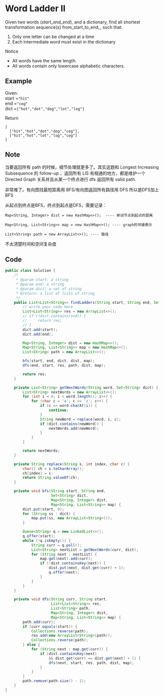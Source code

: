 # Word Ladder II

Given two words (_start_and_end_), and a dictionary, find all shortest transformation sequence(s) from_start_to_end_, such that:

1. Only one letter can be changed at a time
2. Each intermediate word must exist in the dictionary

Notice

* All words have the same length.
* All words contain only lowercase alphabetic characters.

## Example

Given:\
start =`"hit"`\
end =`"cog"`\
dict =`["hot","dot","dog","lot","log"]`

Return

```
[
  ["hit","hot","dot","dog","cog"],
  ["hit","hot","lot","log","cog"]
]
```

## Note

当要返回所有 path 的时候，细节处理就更多了。其实这题和 Longest Increasing Subsequence 的 follow-up ，返回所有 LIS 有相通的地方，都是维护一个 Directed Graph 关系并且从某一个终点进行 dfs 返回所有 valid path.

非常难了。有向图找最短距离用 BFS/有向图返回所有路径用 DFS 所以是DFS加上BFS

从起点到终点是BFS，终点到起点是DFS，需要记录：

```
Map<String, Integer> dist = new HashMap<>();  ---- 单词节点到起点的距离
```

```
Map<String, List<String>> map = new HashMap<>(); ---- graph的邻接表示
```

```
List<String> path = new ArrayList<>(); ---- 路径
```

不太清楚时间和空间复杂度

## Code

```java
public class Solution {
    /*
     * @param start: a string
     * @param end: a string
     * @param dict: a set of string
     * @return: a list of lists of string
     */
    public List<List<String>> findLadders(String start, String end, Set<String> dict) {
        // write your code here
        List<List<String>> res = new ArrayList<>();
        // if (!dict.contains(end)) {
        //     return res;    
        // }
        dict.add(start);
        dict.add(end);

        Map<String, Integer> dist = new HashMap<>();
        Map<String, List<String>> map = new HashMap<>();        
        List<String> path = new ArrayList<>();

        bfs(start, end, dict, dist, map);
        dfs(end, start, res, path, dist, map);

        return res;
    }

    private List<String> getNextWords(String word, Set<String> dict) {
        List<String> nextWords = new ArrayList<>();
        for (int i = 0; i < word.length(); i++) {
            for (char c = 'a'; c <= 'z'; c++) {
                if (c == word.charAt(i)) {
                    continue;
                }
                String newWord = replace(word, i, c);
                if (dict.contains(newWord)) {
                    nextWords.add(newWord);
                }
            }
        }

        return nextWords;
    }

    private String replace(String s, int index, char c) {
        char[] ch = s.toCharArray();
        ch[index] = c;
        return String.valueOf(ch);
    }

    private void bfs(String start, String end, 
                     Set<String> dict, 
                     Map<String, Integer> dist, 
                     Map<String, List<String>> map) {
        dist.put(start, 0);
        for (String ss : dict) {
            map.put(ss, new ArrayList<String>());
        }

        Queue<String> q = new LinkedList<>();
        q.offer(start);
        while (!q.isEmpty()) {
            String curr = q.poll();
            List<String> nextList = getNextWords(curr, dict);
            for (String next : nextList) {
                map.get(next).add(curr);
                if (!dist.containsKey(next)) {
                    dist.put(next, dist.get(curr) + 1);
                    q.offer(next);
                }
            }
        }                     
    }

    private void dfs(String curr, String start,
                     List<List<String>> res, 
                     List<String> path, 
                     Map<String, Integer> dist, 
                     Map<String, List<String>> map) {
        path.add(curr);
        if (curr.equals(start)) {
            Collections.reverse(path);
            res.add(new ArrayList<String>(path));
            Collections.reverse(path);
        } else {
            for (String next : map.get(curr)) {
                if (dist.containsKey(next) 
                    && dist.get(curr) == dist.get(next) + 1) {
                    dfs(next, start, res, path, dist, map);
                }
            }    
        }
        path.remove(path.size() - 1);                 
    }
}
```
